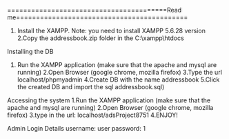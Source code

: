 ========================================Read me===========================================
1. Install the XAMPP. Note: you need to install XAMPP 5.6.28 version 
2.Copy the addressbook.zip folder in the C:\xampp\htdocs


Installing the DB
1. Run the XAMPP application (make sure that the apache and mysql are running)
2.Open Browser (google chrome, mozilla firefox)
3.Type the url localhost/phpmyadmin
4.Create DB with the name addressbook
5.Click the created DB and import the sql addressbook.sql)

Accessing the system
1.Run the XAMPP application (make sure that the apache and mysql are running)
2.Open Browser (google chrome, mozilla firefox)
3.type in the url: localhost/adsProject8751 
4.ENJOY!


Admin Login Details
username: user
password: 1
